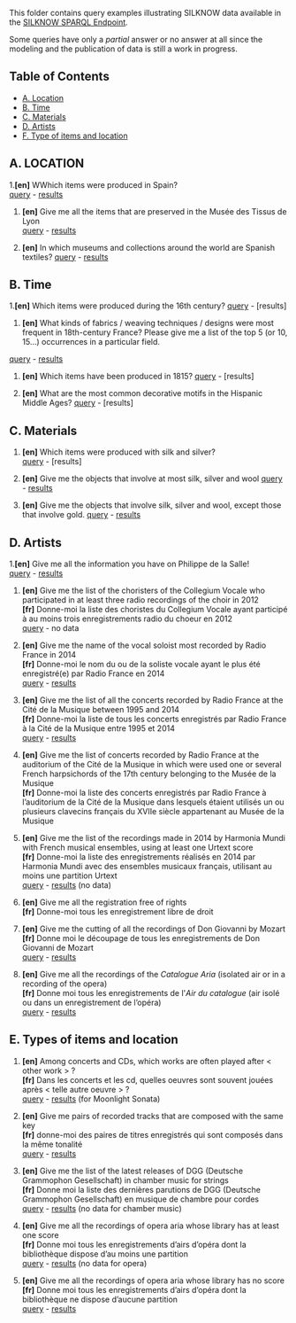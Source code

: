 This folder contains query examples illustrating SILKNOW data available in the [SILKNOW SPARQL Endpoint](http://data.silknow.org/data).

Some queries have only a _partial_ answer or no answer at all since the modeling and the publication of data is still a work in progress.

## Table of Contents
* [A. Location](#location)
* [B. Time](#time)
* [C. Materials](#materials)
* [D. Artists](#artists)
* [F. Type of items and location](#Typeofitemsandlocation)

<a name="location"/>

## A. LOCATION

1.**[en]** WWhich items were produced in Spain?   
[query](./1.rq) - [results](http://data.doremus.org/sparql?default-graph-uri=&query=PREFIX+mus%3A+%3Chttp%3A%2F%2Fdata.doremus.org%2Fontology%23%3E%0D%0APREFIX+ecrm%3A+%3Chttp%3A%2F%2Ferlangen-crm.org%2Fcurrent%2F%3E%0D%0APREFIX+efrbroo%3A+%3Chttp%3A%2F%2Ferlangen-crm.org%2Fefrbroo%2F%3E%0D%0APREFIX+skos%3A+%3Chttp%3A%2F%2Fwww.w3.org%2F2004%2F02%2Fskos%2Fcore%23%3E%0D%0A%0D%0A%23+%5Ben%5D+Which+works+have+been+composed+by+Mozart%3F%0D%0A%23+%5Bfr%5D+Quelles+oeuvres+ont+%C3%A9t%C3%A9+compos%C3%A9es+par+Mozart+%3F%0D%0A%0D%0ASELECT+DISTINCT+%3Fexpression+SAMPLE%28%3Ftitle%29+as+%3Ftitle%0D%0AWHERE+%7B%0D%0A++%3Fexpression+a+efrbroo%3AF22_Self-Contained_Expression+%3B%0D%0A++++++++++rdfs%3Alabel+%3Ftitle+.%0D%0A++%3FexpCreation+efrbroo%3AR17_created+%3Fexpression+%3B%0D%0A++++++++++ecrm%3AP9_consists_of+%2F+ecrm%3AP14_carried_out_by+%3Fcomposer+.%0D%0A++%3Fcomposer+foaf%3Aname+%22Wolfgang+Amadeus+Mozart%22%0D%0A%7D+ORDER+BY+%3Ftitle%0D%0A&format=text%2Fhtml&timeout=0&debug=on)

1. **[en]** Give me all the items that are preserved in the Musée des Tissus de Lyon  
[query](./2.rq) - [results](http://data.doremus.org/sparql?default-graph-uri=&query=PREFIX+mus%3A+%3Chttp%3A%2F%2Fdata.doremus.org%2Fontology%23%3E%0D%0APREFIX+ecrm%3A+%3Chttp%3A%2F%2Ferlangen-crm.org%2Fcurrent%2F%3E%0D%0APREFIX+efrbroo%3A+%3Chttp%3A%2F%2Ferlangen-crm.org%2Fefrbroo%2F%3E%0D%0APREFIX+skos%3A+%3Chttp%3A%2F%2Fwww.w3.org%2F2004%2F02%2Fskos%2Fcore%23%3E%0D%0A%0D%0A%23+%5Ben%5D+Which+works+have+been+composed+in+1836+%3F%0D%0A%23+%5Bfr%5D+Quelles+oeuvres+ont+%C3%A9t%C3%A9+compos%C3%A9es+en+1836+%3F%0D%0A%0D%0A%0D%0ASELECT+DISTINCT+%3Fexpression%2C+SAMPLE%28%3Ftitle%29+as+%3Ftitle%2C+%3Fstart%2C+%3Fend%0D%0AWHERE+%7B%0D%0A++%3Fexpression+a+efrbroo%3AF22_Self-Contained_Expression+%3B%0D%0A++++++++++rdfs%3Alabel+%3Ftitle+.%0D%0A++%3FexpCreation+efrbroo%3AR17_created+%3Fexpression+%3B%0D%0A++++++++++ecrm%3AP4_has_time-span+%3Fts.%0D%0A++%3Fts+time%3AhasEnd+%2F+time%3AinXSDDate+%3Fend+%3B%0D%0A++++++++++time%3AhasBeginning+%2F+time%3AinXSDDate+%3Fstart+.%0D%0A++FILTER+%28+%3Fstart+%3C%3D+%221836%22%5E%5Exsd%3AgYear+AND+%3Fend+%3E%3D+%221836%22%5E%5Exsd%3AgYear+%29%0D%0A%7D+ORDER+BY+%3Fstart%0D%0A&format=text%2Fhtml&timeout=0&debug=on)

1. **[en]** In which museums and collections around the world are Spanish textiles?
[query](./3.rq) - [results](http://data.doremus.org/sparql?default-graph-uri=&query=SELECT+DISTINCT+%3Fexpression%2C+SAMPLE%28%3Ftitle%29+as+%3Ftitle%2C+%3Fcasting%0D%0AWHERE+%7B%0D%0A++%3Fexpression+a+efrbroo%3AF22_Self-Contained_Expression+%3B%0D%0A++++++++++rdfs%3Alabel+%3Ftitle+%3B%0D%0A++++++++++mus%3AU13_has_casting+%3Fcasting+.%0D%0A%0D%0A++++%3Fcasting+mus%3AU23_has_casting_detail+%3FallCastingDets+.%0D%0A%0D%0A++++%3Fcasting+mus%3AU23_has_casting_detail+%3FcastingDet1+.%0D%0A++++%3FcastingDet1+mus%3AU2_foresees_use_of_medium_of_performance+%3Fviolin+%3B%0D%0A++++++++++++mus%3AU30_foresees_quantity_of_mop+2+.%0D%0A%0D%0A%0D%0A++++%3Fcasting+mus%3AU23_has_casting_detail+%3FcastingDet2+.%0D%0A++++%3FcastingDet2+mus%3AU2_foresees_use_of_medium_of_performance+%3Fviola+%3B%0D%0A++++++++++++mus%3AU30_foresees_quantity_of_mop+1+.%0D%0A%0D%0A++++%3Fcasting+mus%3AU23_has_casting_detail+%3FcastingDet3+.%0D%0A++++%3FcastingDet3+mus%3AU2_foresees_use_of_medium_of_performance+%3Fcello+%3B%0D%0A++++++++++++mus%3AU30_foresees_quantity_of_mop+1+.%0D%0A%0D%0A++VALUES+%28%3Fviolin%29+%7B+%28+%3Chttp%3A%2F%2Fdata.doremus.org%2Fvocabulary%2Fiaml%2Fmop%2Fsvl%3E+%29+%28%3Chttp%3A%2F%2Fwww.mimo-db.eu%2FInstrumentsKeywords%2F3573%3E%29+%7D%0D%0A++VALUES+%28%3Fviola%29+%7B+%28%3Chttp%3A%2F%2Fdata.doremus.org%2Fvocabulary%2Fiaml%2Fmop%2Fsva%3E%29+%28%3Chttp%3A%2F%2Fwww.mimo-db.eu%2FInstrumentsKeywords%2F3561%3E%29+%7D%0D%0A++VALUES+%28%3Fcello%29+%7B+%28%3Chttp%3A%2F%2Fdata.doremus.org%2Fvocabulary%2Fiaml%2Fmop%2Fsvc%3E%29+%28%3Chttp%3A%2F%2Fwww.mimo-db.eu%2FInstrumentsKeywords%2F3582%3E%29+%7D%0D%0A%0D%0A%7D%0D%0AGROUP+BY+%3Fexpression+%3Fcasting%0D%0AHAVING+%28COUNT%28%3FallCastingDets%29+%3D+3%29%0D%0A&format=text%2Fhtml&timeout=0&debug=on)

<!-- END Location -->

<a name="time"/>

## B. Time

1.**[en]** Which items were produced during the 16th century?
  [query](./4.rq) - [results]

1. **[en]** What kinds of fabrics / weaving techniques / designs were most frequent in 18th-century France? Please give me a list of the top 5 (or 10, 15…) occurrences in a particular field.

[query](./5.rq) - [results](http://data.doremus.org/sparql?default-graph-uri=&query=SELECT+DISTINCT+%3Fartist+%3Fname+%3FbirthDate%0D%0AWHERE+%7B%0D%0A++%3Fperformance+ecrm%3AP9_consists_of+%3Fpart+.%0D%0A%0D%0A++%3Fpart+ecrm%3AP14_carried_out_by+%3Fartist+%3B%0D%0A++++++mus%3AU1_used_medium_of_performance+%2F+skos%3AexactMatch*+%3Chttp%3A%2F%2Fwww.mimo-db.eu%2FInstrumentsKeywords%2F4232%3E+.%0D%0A%0D%0A++%3Fartist+rdfs%3Alabel+%3Fname+.%0D%0A++OPTIONAL+%7B+%3Fartist+schema%3AbirthDate+%3FbirthDate+%7D%0D%0A%7D+ORDER+BY+%3Fartist%0D%0A&should-sponge=&format=text%2Fhtml&timeout=0&debug=on)

1. **[en]** Which items have been produced in 1815?
[query](./6.rq) - [results]

1. **[en]** What are the most common decorative motifs in the Hispanic Middle Ages?
[query](./7.rq) - [results]


<!-- END Time -->

<a name="materials"/>

## C. Materials

1. **[en]** Which items were produced with silk and silver?  
[query](./8.rq) - [results]

1. **[en]** Give me the objects that involve at most silk, silver and wool
[query](./9.rq) - [results](http://data.doremus.org/sparql?default-graph-uri=&query=SELECT+DISTINCT+%3Fexpression%2C+SAMPLE%28%3Ftitle%29+as+%3Ftitle%2C+%3FcomposerName%2C+%3Ffunction%2C+%3Fmop%2C+%3Fperformance%0D%0AWHERE+%7B%0D%0A++%3Fexpression+a+efrbroo%3AF22_Self-Contained_Expression+%3B%0D%0A++++++++++rdfs%3Alabel+%3Ftitle+.%0D%0A++++++++++%0D%0A++%3FexpCreation+efrbroo%3AR17_created+%3Fexpression+%3B%0D%0A++++++++++ecrm%3AP9_consists_of+%2F+ecrm%3AP14_carried_out_by+%3Fcomposer+.%0D%0A++++++++++%0D%0A++%3Fcomposer+foaf%3Aname+%3FcomposerName+.%0D%0A++%0D%0A++%3Fperformance+a+mus%3AM42_Performed_Expression_Creation+%3B%0D%0A++++efrbroo%3AR25_performed+%2F+ecrm%3AP165_incorporates+%3Fexpression+%3B%0D%0A++++ecrm%3AP9_consists_of+%3Factivity.%0D%0A++%0D%0A++%3Factivity+ecrm%3AP14_carried_out_by+%3Fcomposer+.%0D%0A++%0D%0A++OPTIONAL+%7B%0D%0A++++%3Factivity+mus%3AU35_foresees_function_of_type+%3Ffunction%0D%0A++%7D%0D%0A++OPTIONAL+%7B%0D%0A++++%3Factivity+mus%3AU1_used_medium_of_performance+%3Fmop%0D%0A++%7D%0D%0A%7D%0D%0A&format=text%2Fhtml&timeout=0&debug=on)

1. **[en]** Give me the objects that involve silk, silver and wool, except those that involve gold.
[query](./10.rq) - [results](http://data.doremus.org/sparql?default-graph-uri=&query=PREFIX+mus%3A+%3Chttp%3A%2F%2Fdata.doremus.org%2Fontology%23%3E%0D%0APREFIX+ecrm%3A+%3Chttp%3A%2F%2Ferlangen-crm.org%2Fcurrent%2F%3E%0D%0APREFIX+efrbroo%3A+%3Chttp%3A%2F%2Ferlangen-crm.org%2Fefrbroo%2F%3E%0D%0APREFIX+skos%3A+%3Chttp%3A%2F%2Fwww.w3.org%2F2004%2F02%2Fskos%2Fcore%23%3E%0D%0A%0D%0A%23+%5Ben%5D+Give+me+all+the+performances+in+which+a+composer+directs+one+of+his+works%0D%0A%23+%5Bfr%5D+Donne-moi+tous+les+performance+dans+lesquels+un+compositeur+dirige+une+de+ses+oeuvres%0D%0A%0D%0ASELECT+DISTINCT+%3Fexpression%2C+SAMPLE%28%3Ftitle%29+as+%3Ftitle%2C+%3Fname%2C+%3Fperformance%0D%0AWHERE+%7B%0D%0A++%3Fexpression+a+efrbroo%3AF22_Self-Contained_Expression+%3B%0D%0A++++++++++rdfs%3Alabel+%3Ftitle+.%0D%0A++%3FexpCreation+efrbroo%3AR17_created+%3Fexpression+%3B%0D%0A++++++++++ecrm%3AP9_consists_of+%2F+ecrm%3AP14_carried_out_by+%3Fcomposer+.%0D%0A++%3Fcomposer+foaf%3Aname+%3Fname+.%0D%0A++%3Fperformance+efrbroo%3AR66_included_performed_version_of+%3Fexpression+%3B%0D%0A++++++++++ecrm%3AP9_consists_of+%3Factivity.%0D%0A++%3Factivity+ecrm%3AP14_carried_out_by+%3Fcomposer+%3B+%0D%0A+++++mus%3AU31_had_function%0D%0A++++++++++%3Chttp%3A%2F%2Fdata.doremus.org%2Fvocabulary%2Ffunction%2Fchief_conductor%3E+.%0D%0A%7D%0D%0A&should-sponge=&format=text%2Fhtml&timeout=0&debug=on)


<!-- END Material -->

<a name="artists"/>

## D. Artists

1.**[en]** Give me all the information you have on Philippe de la Salle!  
[query](./11.rq) - [results](http://data.doremus.org/sparql?default-graph-uri=&query=SELECT+DISTINCT+%3Fartist+SAMPLE%28%3FartistName%29+as+%3Fname+COUNT%28DISTINCT+%3Frec%29+as+%3Frecording_num%0D%0AWHERE+%7B%0D%0A+%3Frec++a+efrbroo%3AF29_Recording_Event+%3B%0D%0A+++++++ecrm%3AP9_consists_of+%2F+ecrm%3AP14_carried_out_by+%3Chttp%3A%2F%2Fdata.doremus.org%2Forganization%2FRadio_France%3E+%3B%0D%0A+++++++efrbroo%3AR20_recorded+%3Fperformance+.%0D%0A%0D%0A+%3Fperformance+ecrm%3AP9_consists_of*+%2F+ecrm%3AP14_carried_out_by+%3Fartist+.%0D%0A%0D%0A+%3Fartist+foaf%3Aname+%3FartistName%0D%0A%7D+GROUP+BY+%3Fartist%0D%0AHAVING+%28COUNT%28DISTINCT+%3Frec%29+%3E+10%29%0D%0ALIMIT+100&should-sponge=&format=text%2Fhtml&timeout=0&debug=on)

1. **[en]** Give me the list of the choristers of the Collegium Vocale who participated in at least three radio recordings of the choir in 2012  
**[fr]** Donne-moi la liste des choristes du Collegium Vocale ayant participé à au moins trois enregistrements radio du choeur en 2012  
[query](./41.rq) - no data

1. **[en]** Give me the name of the vocal soloist most recorded by Radio France in 2014  
**[fr]** Donne-moi le nom du ou de la soliste vocale ayant le plus été enregistré(e) par Radio France en 2014  
[query](./42.rq) - [results](http://data.doremus.org/sparql?default-graph-uri=&query=SELECT+DISTINCT+%3Fartist+SAMPLE%28%3FartistName%29+as+%3Fname+COUNT%28DISTINCT+%3Frec%29+as+%3Frecording_num%0D%0AWHERE+%7B%0D%0A+%3Frec++a+efrbroo%3AF29_Recording_Event+%3B%0D%0A+++++++ecrm%3AP9_consists_of+%2F+ecrm%3AP14_carried_out_by+%3Chttp%3A%2F%2Fdata.doremus.org%2Forganization%2FRadio_France%3E+%3B%0D%0A+++++++efrbroo%3AR20_recorded+%3Fperformance+.%0D%0A%0D%0A+%3Fperformance+ecrm%3AP9_consists_of*+%3Fpart%3B%0D%0A++++ecrm%3AP4_has_time-span+%2F+time%3AhasBeginning+%2F+time%3AinXSDDate+%3Ftime+.%0D%0A%0D%0A+%3Fpart+ecrm%3AP14_carried_out_by+%3Fartist+%3B%0D%0A++++mus%3AU1_used_medium_of_performance+%2F+skos%3Abroader*+%3Chttp%3A%2F%2Fdata.doremus.org%2Fvocabulary%2Fiaml%2Fmop%2Fv%3E+.%0D%0A%0D%0A+%3Fartist+foaf%3Aname+%3FartistName%0D%0A%0D%0A+FILTER+%28+year%28%3Ftime%29+%3D+2014+%29%0D%0A%0D%0A%7D+GROUP+BY+%3Fartist%0D%0AORDER+BY+DESC+%28COUNT%28DISTINCT+%3Frec%29%29%0D%0ALIMIT+1&should-sponge=&format=text%2Fhtml&timeout=0&debug=on)

1. **[en]** Give me the list of all the concerts recorded by Radio France at the Cité de la Musique between 1995 and 2014  
**[fr]** Donne-moi la liste de tous les concerts enregistrés par Radio France à la Cité de la Musique entre 1995 et 2014  
 [query](./43.rq) - [results](http://data.doremus.org/sparql?default-graph-uri=&query=SELECT+DISTINCT+%3Fconcert+SAMPLE%28%3Ftitle%29+year%28%3Ftime%29%0D%0AWHERE+%7B%0D%0A+%3Frec++a+efrbroo%3AF29_Recording_Event+%3B%0D%0A+++++++ecrm%3AP9_consists_of+%2F+ecrm%3AP14_carried_out_by+%3Chttp%3A%2F%2Fdata.doremus.org%2Forganization%2FRadio_France%3E+%3B%0D%0A+++++++ecrm%3AP7_took_place_at+%3Fplace+%3B%0D%0A+++++++ecrm%3AP4_has_time-span+%2F+time%3AhasBeginning+%2F+time%3AinXSDDate+%3Ftime+%3B%0D%0A+++++++efrbroo%3AR20_recorded+%3Fconcert+.%0D%0A%0D%0A+%3Chttp%3A%2F%2Fdata.doremus.org%2Fplace%2Fbd21be9c-3f2b-3aa3-a460-114d579eabe6%3E+owl%3AsameAs+%3Fplace.%0D%0A%0D%0A%0D%0A+%3Fconcert+a+efrbroo%3AF31_Performance%3B%0D%0A++rdfs%3Alabel+%3Ftitle.%0D%0A%0D%0A+FILTER+%28year%28%3Ftime%29+%3E%3D+1995+AND+year%28%3Ftime%29+%3C%3D+2015+%29%0D%0A%7D+LIMIT+500%0D%0A&should-sponge=&format=text%2Fhtml&timeout=0&debug=on)

1. **[en]** Give me the list of concerts recorded by Radio France at the auditorium of the Cité de la Musique in which were used one or several French harpsichords of the 17th century belonging to the Musée de la Musique  
**[fr]** Donne-moi la liste des concerts enregistrés par Radio France à l’auditorium de la Cité de la Musique dans lesquels étaient utilisés un ou plusieurs clavecins français du XVIIe siècle appartenant au Musée de la Musique  

1. **[en]** Give me the list of the recordings made in 2014 by Harmonia Mundi with French musical ensembles, using at least one Urtext score  
**[fr]** Donne-moi la liste des enregistrements réalisés en 2014 par Harmonia Mundi avec des ensembles musicaux français, utilisant au moins une partition Urtext  
[query](./44.rq) - [results](http://data.doremus.org/sparql?default-graph-uri=&query=SELECT+DISTINCT+%3Frec+%3Fensemble+sample%28%3Fensemble_name%29+as+%3Fname%0D%0AWHERE+%7B%0D%0A+%3Frec++a+efrbroo%3AF29_Recording_Event+%3B%0D%0A+++++++ecrm%3AP9_consists_of+%2F+ecrm%3AP14_carried_out_by+%3Chttp%3A%2F%2Fdata.doremus.org%2Fartist%2F91eaff1a-0683-3ce6-86a2-5741f1677777%3E+%3B%0D%0A+++++++efrbroo%3AR20_recorded+%3Fconcert+.%0D%0A%0D%0A+%3Fconcert+a+efrbroo%3AF31_Performance%3B%0D%0A+++ecrm%3AP9_consists_of*+%3Fpart+%3B%0D%0A+++ecrm%3AP9_consists_of+%2F+ecrm%3AP16_used_specific_object+%5B+%0D%0A++++++++++++++mus%3AU221_has_title_proper_of_series%09%22Urtext%22++%5D+.%0D%0A%0D%0A++%3Fpart+ecrm%3AP14_carried_out_by+%3Fensemble+%3B%0D%0A++++mus%3AU1_used_medium_of_performance+%2F+skos%3Abroader*+%3Chttp%3A%2F%2Fdata.doremus.org%2Fvocabulary%2Fiaml%2Fmop%2Fo%3E+.%0D%0A%0D%0A++%3Fensemble+rdfs%3Alabel+%3Fensemble_name%3B%0D%0A++++++++++++ecrm%3AP74_has_current_or_former_residence+%2F+geonames%3AcountryCode+%27FR%27+.%0D%0A%7D+LIMIT+100%0D%0A&should-sponge=&format=text%2Fhtml&timeout=0&debug=on) (no data)

1. **[en]** Give me all the registration free of rights  
**[fr]** Donne-moi tous les enregistrement libre de droit  

1. **[en]** Give me the cutting of all the recordings of Don Giovanni by Mozart  
**[fr]** Donne moi le découpage de tous les enregistrements de Don Giovanni de Mozart  
[query](./45.rq) - [results](http://data.doremus.org/sparql?default-graph-uri=&query=SELECT+DISTINCT+%3Ftrackset+%3Ftrack%0D%0AWHERE+%7B%0D%0A++%3Ftrackset+efrbroo%3AR5_has_component+%3Ftrack+.%0D%0A++%3Ftrack+a+mus%3AM24_Track+%3B%0D%0A++++++++mus%3AU51_is_partial_or_full_recording_of+%2F+mus%3AU54_is_performed_expression_of%09%3Fwork+.%0D%0A%0D%0A++%3Fwork+rdfs%3Alabel+%3Ftitle.%0D%0A%0D%0A++%3FexpCreation+efrbroo%3AR17_created+%3Fwork+%3B%0D%0A++++++++++ecrm%3AP9_consists_of+%2F+ecrm%3AP14_carried_out_by+%3Chttp%3A%2F%2Fdata.doremus.org%2Fartist%2F4802a043-23bb-3b8d-a443-4a3bd22ccc63%3E+.%0D%0A%0D%0A++FILTER+%28contains%28str%28%3Ftitle%29%2C+%22Don+Giovanni%22%29%29%0D%0A%7D%0D%0A&should-sponge=&format=text%2Fhtml&timeout=0&debug=on)


1. **[en]** Give me all the recordings of the _Catalogue Aria_ (isolated air or in a recording of the opera)  
**[fr]** Donne moi tous les enregistrements de l'_Air du catalogue_ (air isolé ou dans un enregistrement de l’opéra)  
[query](./46.rq) - [results](http://data.doremus.org/sparql?default-graph-uri=&query=SELECT+DISTINCT+%3Frec%0D%0AWHERE+%7B%0D%0A++%3Frec+mus%3AU51_is_partial_or_full_recording_of+%3Fperf.%0D%0A%0D%0A++%3Fperf+rdfs%3Alabel+%3Flabel+%3B%0D%0A+++++++++mus%3AU54_is_performed_expression_of%09%3Fwork+.%0D%0A%0D%0A++%3Fwork+rdfs%3Alabel+%3Ftitle.%0D%0A%0D%0A++%3FexpCreation+efrbroo%3AR17_created+%3Fwork+%3B%0D%0A++++++++++ecrm%3AP9_consists_of+%2F+ecrm%3AP14_carried_out_by+%3Chttp%3A%2F%2Fdata.doremus.org%2Fartist%2F4802a043-23bb-3b8d-a443-4a3bd22ccc63%3E+.%0D%0A%0D%0A++FILTER+%28contains%28str%28%3Flabel%29%2C+%22Air+du+catalogue%22%29%29%0D%0A++FILTER+%28contains%28str%28%3Ftitle%29%2C+%22Don+Giovanni%22%29%29%0D%0A%7D&should-sponge=&format=text%2Fhtml&timeout=0&debug=on)

<!-- END Recordings -->

<a name="typeofitemsandlocation"/>

## E. Types of items and location

1. **[en]** Among concerts and CDs, which works are often played after < other work > ?  
**[fr]** Dans les concerts et les cd, quelles oeuvres sont souvent jouées après < telle autre oeuvre > ?  
[query](./47.rq) - [results](http://data.doremus.org/sparql?default-graph-uri=&query=SELECT+DISTINCT+%3Fwork2+SAMPLE%28%3Ftitle%29+as+%3Ftitle+%28COUNT%28distinct+%3Ft2%29%29+as+%3Fnum_times+SAMPLE%28%3Ft2%29+as+%3Fexample_track%0D%0AWHERE+%7B%0D%0A++%3Ftrackset+efrbroo%3AR5_has_component+%3Ft1%2C+%3Ft2+.%0D%0A%0D%0A++%3Ft1+mus%3AU10_has_order_number+%3Fon1+%3B%0D%0A++++++mus%3AU51_is_partial_or_full_recording_of+%2F+mus%3AU54_is_performed_expression_of+%3Fwork1.%0D%0A%0D%0A++%3Ft2+mus%3AU10_has_order_number+%3Fon2+%3B%0D%0A++++++mus%3AU51_is_partial_or_full_recording_of+%2F+mus%3AU54_is_performed_expression_of+%3Fwork2.%0D%0A%0D%0A++%3Fwork2+rdfs%3Alabel+%3Ftitle+.%0D%0A%0D%0A++VALUES+%3Fwork1+%7B+%3Chttp%3A%2F%2Fdata.doremus.org%2Fexpression%2Fd72301f0-0aba-3ba6-93e5-c4efbee9c6ea%3E+%7D%0D%0A++FILTER+%28%3Fwork1+%21%3D+%3Fwork2%29%0D%0A++FILTER+%28%3Fon2+%3D+%28%3Fon1+%2B+1%29%29%0D%0A%7D%0D%0AGROUP+BY+%3Fwork2%0D%0AORDER+BY+DESC+%28COUNT%28distinct+%3Ft2%29%29%0D%0ALIMIT+100%0D%0A&should-sponge=&format=text%2Fhtml&timeout=0&debug=on) (for Moonlight Sonata)

1. **[en]** Give me pairs of recorded tracks that are composed with the same key  
**[fr]** donne-moi des paires de titres enregistrés qui sont composés dans la même tonalité  
[query](./48.rq) - [results](http://data.doremus.org/sparql?default-graph-uri=&query=SELECT+DISTINCT+%3Fwork1+SAMPLE%28%3Ftitle1%29+as+%3Ftitle1+%3Fwork2+SAMPLE%28%3Ftitle2%29+as+%3Ftitle2+%3Fkey%0D%0AWHERE+%7B%0D%0A++%3Ftrackset+efrbroo%3AR5_has_component+%3Ft1%2C+%3Ft2+.%0D%0A%0D%0A++%3Ft1+mus%3AU51_is_partial_or_full_recording_of+%2F+mus%3AU54_is_performed_expression_of+%3Fwork1.%0D%0A++%3Ft2+mus%3AU51_is_partial_or_full_recording_of+%2F+mus%3AU54_is_performed_expression_of+%3Fwork2.%0D%0A%0D%0A++%3Fwork1+rdfs%3Alabel+%3Ftitle1+%3B+mus%3AU11_has_key+%3Fkey+.%0D%0A++%3Fwork2+rdfs%3Alabel+%3Ftitle2+%3B+mus%3AU11_has_key+%3Fkey+.%0D%0A%0D%0A++FILTER+%28%3Fwork1+%21%3D+%3Fwork2%29%0D%0A%7D+LIMIT+100%0D%0A&should-sponge=&format=text%2Fhtml&timeout=0&debug=on)

1. **[en]** Give me the list of the latest releases of DGG (Deutsche Grammophon Gesellschaft) in chamber music for strings  
**[fr]** Donne moi la liste des dernières parutions de DGG (Deutsche Grammophon Gesellschaft) en musique de chambre pour cordes  
[query](./49.rq) - [results](http://data.doremus.org/sparql?default-graph-uri=&query=SELECT+DISTINCT+%3Fpublication+%3Fdate+%3Fgenre%0D%0AWHERE+%7B%0D%0A++%3Fpublication+ecrm%3AP9_consists_of+%2F+ecrm%3AP14_carried_out_by%09%3Chttp%3A%2F%2Fdata.doremus.org%2Fartist%2F448475b4-f31d-333b-8fc1-c18a011e8d6c%3E+%3B%0D%0A++ecrm%3AP4_has_time-span+%2F+time%3AhasBeginning+%2F+time%3AinXSDDate+%3Fdate+%3B%0D%0A++efrbroo%3AR24_created+%2F+mus%3AU58_has_full_published_recording+%5B%0D%0A++++++mus%3AU12_has_genre+%2F+skos%3AprefLabel+%3Fgenre+%3B%0D%0A++++++mus%3AU13_has_casting+%2F+mus%3AU23_has_casting_detail+%2F%0D%0A++++++++++mus%3AU2_foresees_use_of_medium_of_performance+%2F+skos%3Abroader*++%3Chttp%3A%2F%2Fdata.doremus.org%2Fvocabulary%2Fiaml%2Fmop%2Fs%3E+%0D%0A++%5D+%0D%0A%0D%0A++FILTER+contains%28str%28%3Fgenre%29%2C+%22chambre%22%29%0D%0A%7D%0D%0AORDER+BY+DESC+%28%3Fdate%29%0D%0ALIMIT+100%0D%0A&should-sponge=&format=text%2Fhtml&timeout=0&debug=on) (no data for chamber music)

1. **[en]** Give me all the recordings of opera aria whose library has at least one score  
**[fr]** Donne moi tous les enregistrements d’airs d’opéra dont la bibliothèque dispose d’au moins une partition  
[query](./50.rq) - [results](http://data.doremus.org/sparql?default-graph-uri=&query=SELECT+DISTINCT+%3Ft+%3Fwork%0D%0AWHERE+%7B%0D%0A++%3Ft+mus%3AU51_is_partial_or_full_recording_of+%2F+mus%3AU54_is_performed_expression_of+%3Fwork.%0D%0A++%3Fwork+mus%3AU12_has_genre+%3Chttp%3A%2F%2Fdata.doremus.org%2Fvocabulary%2Fiaml%2Fgenre%2Fop%3E+.%0D%0A%0D%0A++%3Fscore+ecrm%3AP2_has_type+%22score%22%3B%0D%0A++++++ecrm%3AP128_carries+%3Fwork+.%0D%0A%7D+LIMIT+100%0D%0A&should-sponge=&format=text%2Fhtml&timeout=0&debug=on) (no data for opera)


1. **[en]** Give me all the recordings of opera aria whose library has no score  
**[fr]** Donne moi tous les enregistrements d’airs d’opéra dont la bibliothèque ne dispose d’aucune partition  
[query](./51.rq) - [results](http://data.doremus.org/sparql?default-graph-uri=&query=SELECT+DISTINCT+%3Ft+%3Fwork%0D%0AWHERE+%7B%0D%0A++%3Ft+mus%3AU51_is_partial_or_full_recording_of+%2F+mus%3AU54_is_performed_expression_of+%3Fwork.%0D%0A++%3Fwork+mus%3AU12_has_genre+%3Chttp%3A%2F%2Fdata.doremus.org%2Fvocabulary%2Fiaml%2Fgenre%2Fop%3E+.%0D%0A%0D%0A++%3Fscore+ecrm%3AP2_has_type+%22score%22.%0D%0A++%0D%0A++FILTER%0D%0A++++NOT+EXISTS+%7B%3Fscore+ecrm%3AP128_carries+%3Fwork+%7D%0D%0A%7D+LIMIT+100%0D%0A&should-sponge=&format=text%2Fhtml&timeout=0&debug=on)

<!-- END Types of items and location -->
